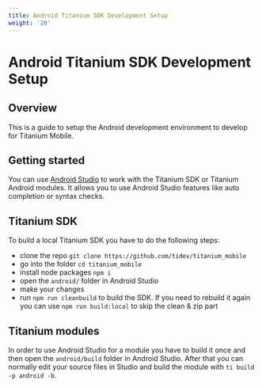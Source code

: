 ```yaml
---
title: Android Titanium SDK Development Setup
weight: '20'
---
```


# Android Titanium SDK Development Setup

## Overview

This is a guide to setup the Android development environment to develop for Titanium Mobile.

## Getting started

You can use [Android Studio](https://developer.android.com/studio) to work with the Titanium SDK or Titanium Android modules. It allows you to use Android Studio features like auto completion or syntax checks.

## Titanium SDK

To build a local Titanium SDK you have to do the following steps:

* clone the repo `git clone https://github.com/tidev/titanium_mobile`
* go into the folder `cd titanium_mobile`
* install node packages `npm i`
* open the `android/` folder in Android Studio
* make your changes
* run `npm run cleanbuild` to build the SDK. If you need to rebuild it again you can use `npm run build:local` to skip the clean & zip part

## Titanium modules

In order to use Android Studio for a module you have to build it once and then open the `android/build` folder in Android Studio. After that you can normally edit your source files in Studio and build the module with `ti build -p android -b`.
